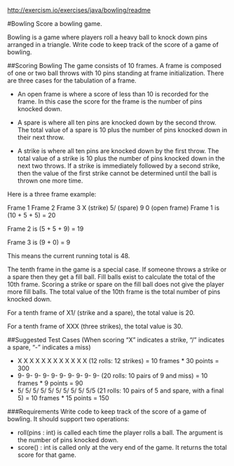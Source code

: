 http://exercism.io/exercises/java/bowling/readme

#Bowling
Score a bowling game.

Bowling is a game where players roll a heavy ball to knock down pins arranged in a triangle. Write code to keep track of the score of a game of bowling.

##Scoring Bowling
The game consists of 10 frames. A frame is composed of one or two ball throws with 10 pins standing at frame initialization. There are three cases for the tabulation of a frame.

- An open frame is where a score of less than 10 is recorded for the frame. In this case the score for the frame is the number of pins knocked down.

- A spare is where all ten pins are knocked down by the second throw. The total value of a spare is 10 plus the number of pins knocked down in their next throw.

- A strike is where all ten pins are knocked down by the first throw. The total value of a strike is 10 plus the number of pins knocked down in the next two throws. If a strike is immediately followed by a second strike, then the value of the first strike cannot be determined until the ball is thrown one more time.

Here is a three frame example:

Frame 1	Frame 2	Frame 3
X (strike)	5/ (spare)	9 0 (open frame)
Frame 1 is (10 + 5 + 5) = 20

Frame 2 is (5 + 5 + 9) = 19

Frame 3 is (9 + 0) = 9

This means the current running total is 48.

The tenth frame in the game is a special case. If someone throws a strike or a spare then they get a fill ball. Fill balls exist to calculate the total of the 10th frame. Scoring a strike or spare on the fill ball does not give the player more fill balls. The total value of the 10th frame is the total number of pins knocked down.

For a tenth frame of X1/ (strike and a spare), the total value is 20.

For a tenth frame of XXX (three strikes), the total value is 30.

##Suggested Test Cases
  (When scoring “X” indicates a strike, “/” indicates a spare, “-” indicates a miss)
  - X X X X X X X X X X X X (12 rolls: 12 strikes) = 10 frames * 30 points = 300
  - 9- 9- 9- 9- 9- 9- 9- 9- 9- 9- (20 rolls: 10 pairs of 9 and miss) = 10 frames * 9 points = 90
  - 5/ 5/ 5/ 5/ 5/ 5/ 5/ 5/ 5/ 5/5 (21 rolls: 10 pairs of 5 and spare, with a final 5) = 10 frames * 15 points = 150

###Requirements
Write code to keep track of the score of a game of bowling. It should support two operations:

- roll(pins : int) is called each time the player rolls a ball. The argument is the number of pins knocked down.
- score() : int is called only at the very end of the game. It returns the total score for that game.